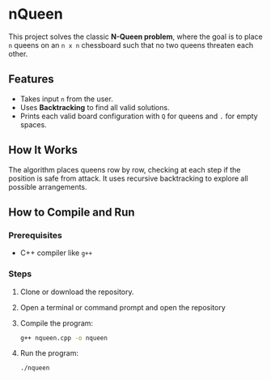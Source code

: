 # nQueen

This project solves the classic **N-Queen problem**, where the goal is to place `n` queens on an `n x n` chessboard such that no two queens threaten each other.

## Features

- Takes input `n` from the user.
- Uses **Backtracking** to find all valid solutions.
- Prints each valid board configuration with `Q` for queens and `.` for empty spaces.

## How It Works

The algorithm places queens row by row, checking at each step if the position is safe from attack. It uses recursive backtracking to explore all possible arrangements.

## How to Compile and Run

### Prerequisites

- C++ compiler like `g++`

### Steps

1. Clone or download the repository.
2. Open a terminal or command prompt and open the repository 
3. Compile the program:
   ```bash
   g++ nqueen.cpp -o nqueen

4. Run the program:

       ./nqueen
